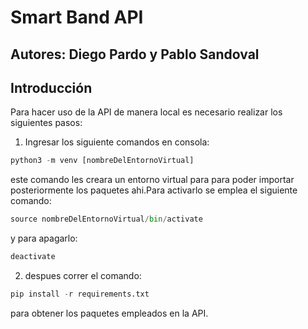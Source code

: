 # Smart Band API

## Autores: Diego Pardo y Pablo Sandoval

## Introducción

Para hacer uso de la API de manera local es necesario realizar los siguientes pasos:

1) Ingresar los siguiente comandos en consola:

```python
python3 -m venv [nombreDelEntornoVirtual]
```

este comando les creara un entorno virtual para para poder importar posteriormente los paquetes ahi.Para activarlo se emplea el siguiente comando:

```python
source nombreDelEntornoVirtual/bin/activate
```

y para apagarlo:

```python
deactivate
```

2) despues correr el comando:

```python
pip install -r requirements.txt
```

para obtener los paquetes empleados en la API.